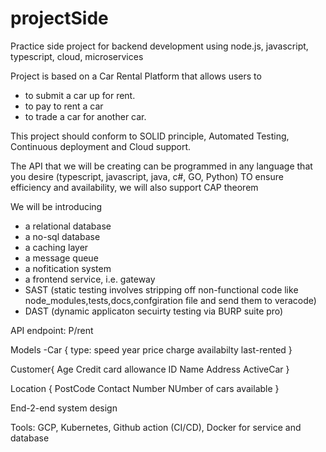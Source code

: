 # projectSide
Practice side project for backend development using node.js, javascript, typescript, cloud, microservices
 
Project is based on a Car Rental Platform that allows users to 
 - to submit a car up for rent. 
 - to pay to rent a car
 - to trade a car for another car.
 
This project should conform to SOLID principle, Automated Testing, Continuous deployment and Cloud support.

The API that we will be creating can be programmed in any language that you desire (typescript, javascript, java, c#, GO, Python)
TO ensure efficiency and availability, we will also support CAP theorem

We will be introducing 
 - a relational database
 - a no-sql database
 - a caching layer
 - a message queue
 - a nofitication system
 - a frontend service, i.e. gateway
 - SAST (static testing involves stripping off non-functional code like node_modules,tests,docs,confgiration file and send them to veracode)
 - DAST (dynamic applicaton secuirty testing via BURP suite pro)

API endpoint: 
P/rent

Models
  -Car {
   type:
   speed
   year
   price charge
   availabilty
   last-rented
  }
  
  Customer{
   Age
   Credit card allowance
   ID
   Name
   Address
   ActiveCar
  }
  
  Location
  {
   PostCode
   Contact Number
   NUmber of cars available
  }
  

  
End-2-end system design

Tools: GCP, Kubernetes, Github action (CI/CD), Docker for service and database
